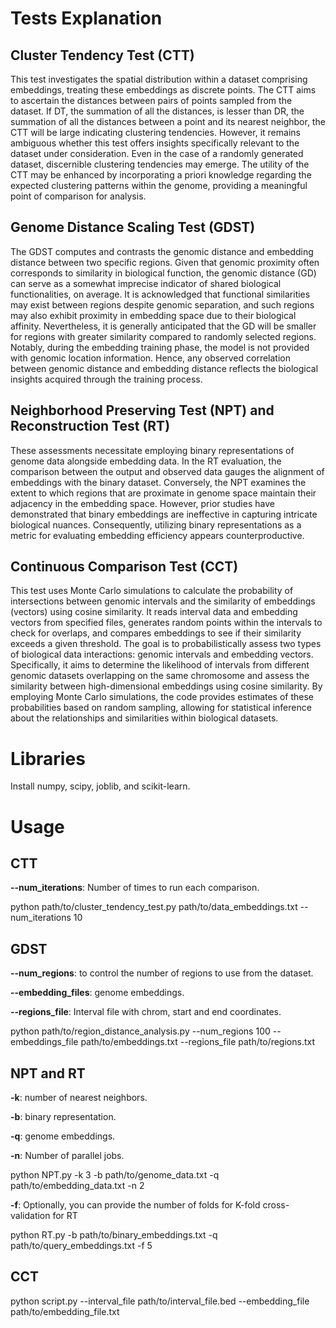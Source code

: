 # Tests Explanation

## Cluster Tendency Test (CTT)
This test investigates the spatial distribution within a dataset comprising embeddings, treating these embeddings as discrete points. 
The CTT aims to ascertain the distances between pairs of points sampled from the dataset. If DT, the summation of all the distances,
is lesser than DR, the summation of all the distances between a point and its nearest neighbor, the CTT will be large indicating clustering 
tendencies. However, it remains ambiguous whether this test offers insights specifically relevant to the dataset under consideration. Even in 
the case of a randomly generated dataset, discernible clustering tendencies may emerge. The utility of the CTT may be enhanced by incorporating 
a priori knowledge regarding the expected clustering patterns within the genome, providing a meaningful point of comparison for analysis.

## Genome Distance Scaling Test (GDST)
The GDST computes and contrasts the genomic distance and embedding distance between two specific regions. Given that genomic proximity often corresponds to similarity in biological function, the genomic distance (GD) can serve as a somewhat imprecise indicator of shared biological functionalities, on average. It is acknowledged that functional similarities may exist between regions despite genomic separation, and such regions may also exhibit proximity in embedding space due to their biological affinity. Nevertheless, it is generally anticipated that the GD will be smaller for regions with greater similarity compared to randomly selected regions. Notably, during the embedding training phase, the model is not provided with genomic location information. Hence, any observed correlation between genomic distance and embedding distance reflects the biological insights acquired through the training process.

## Neighborhood Preserving Test (NPT) and Reconstruction Test (RT)
These assessments necessitate employing binary representations of genome data alongside embedding data. In the RT evaluation, the comparison 
between the output and observed data gauges the alignment of embeddings with the binary dataset. Conversely, the NPT examines the extent to 
which regions that are proximate in genome space maintain their adjacency in the embedding space. However, prior studies have demonstrated that 
binary embeddings are ineffective in capturing intricate biological nuances. Consequently, utilizing binary representations as a metric for 
evaluating embedding efficiency appears counterproductive.

## Continuous Comparison Test (CCT)
This test uses Monte Carlo simulations to calculate the probability of intersections between genomic intervals and the similarity of embeddings (vectors) using cosine similarity. It reads interval data and embedding vectors from specified files, generates random points within the intervals to check for overlaps, and compares embeddings to see if their similarity exceeds a given threshold. The goal is to probabilistically assess two types of biological data interactions: genomic intervals and embedding vectors. Specifically, it aims to determine the likelihood of intervals from different genomic datasets overlapping on the same chromosome and assess the similarity between high-dimensional embeddings using cosine similarity. By employing Monte Carlo simulations, the code provides estimates of these probabilities based on random sampling, allowing for statistical inference about the relationships and similarities within biological datasets.


# Libraries
Install numpy, scipy, joblib, and scikit-learn.

# Usage
## CTT
**--num_iterations**: Number of times to run each comparison.

​python path/to/cluster_tendency_test.py path/to/data_embeddings.txt --num_iterations 10

## GDST
**--num_regions**: to control the number of regions to use from the dataset. 

**--embedding_files**: genome embeddings. 

**--regions_file**: Interval file with chrom, start and end coordinates.

​python path/to/region_distance_analysis.py --num_regions 100 --embeddings_file path/to/embeddings.txt --regions_file path/to/regions.txt

## NPT and RT
**-k**: number of nearest neighbors. 

**-b**: binary representation. 

**-q**: genome embeddings.

**-n**: Number of parallel jobs.

​python NPT.py -k 3 -b path/to/genome_data.txt -q path/to/embedding_data.txt -n 2

**-f**: Optionally, you can provide the number of folds for K-fold cross-validation for RT 

python RT.py -b path/to/binary_embeddings.txt -q path/to/query_embeddings.txt -f 5

## CCT
python script.py --interval_file path/to/interval_file.bed --embedding_file path/to/embedding_file.txt 

